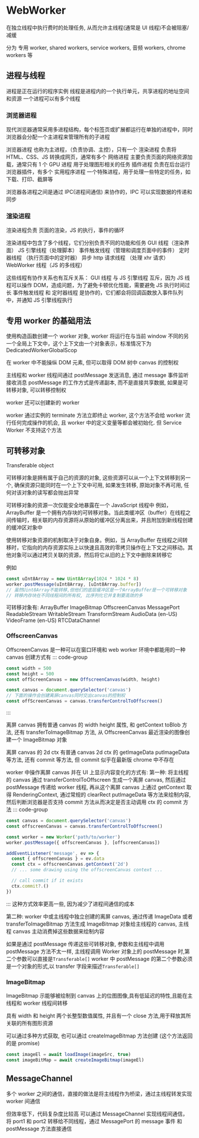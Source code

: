 # WebWorker

在独立线程中执行费时的处理任务, 从而允许主线程(通常是 UI 线程)不会被阻塞/减缓

分为 专用 worker, shared workers, service workers, 音频 workers, chrome workers 等

## 进程与线程

进程是正在运行的程序实例
线程是进程内的一个执行单元，共享进程的地址空间和资源
一个进程可以有多个线程

### 浏览器进程

现代浏览器通常采用多进程结构，每个标签页或扩展都运行在单独的进程中，同时浏览器会分配一个主进程来管理所有的子进程

浏览器进程 也称为主进程，（负责协调、主控），只有一个
渲染进程 负责将 HTML、CSS、JS 转换成网页，通常有多个
网络进程 主要负责页面的网络资源加载，通常只有 1 个
GPU 进程 用于处理图形相关的任务
插件进程 负责在后台运行浏览器插件，有多个
实用程序进程 一个特殊进程，用于处理一些特定的任务，如下载、打印、截屏等

浏览器各进程之间是通过 IPC(进程间通信) 来协作的，IPC 可以实现数据的传递和同步

### 渲染进程

渲染进程负责 页面的渲染，JS 的执行，事件的循环

渲染进程中包含了多个线程，它们分别负责不同的功能和任务
GUI 线程（渲染界面）
JS 引擎线程（处理脚本）
事件触发线程（管理和调度页面中的事件）
定时器线程 （执行页面中的定时器）
异步 http 请求线程 （处理 xhr 请求）
WebWorker 线程（JS 的多线程）

这些线程有协作关系也有互斥关系：
GUI 线程 与 JS 引擎线程 互斥，因为 JS 线程可以操作 DOM，造成问题，为了避免卡顿优化性能，需要避免 JS 执行时间过长
事件触发线程 和 定时器线程 是协作的，它们都会将回调函数放入事件队列中，并通知 JS 引擎线程执行

## 专用 worker 的基础用法

使用构造函数创建一个 worker 对象, worker 将运行在与当前 window 不同的另一个全局上下文中，这个上下文由一个对象表示，标准情况下为 DedicatedWorkerGlobalScop

在 worker 中不能操纵 DOM 元素, 但可以取得 DOM 树中 canvas 的控制权

主线程和 worker 线程间通过 postMessage 发送消息, 通过 message 事件监听接收消息
postMessage 的工作方式是传递副本, 而不是直接共享数据, 如果是可转移对象, 可以转移控制权

worker 还可以创建新的 worker

worker 通过实例的 terminate 方法立即终止 worker, 这个方法不会给 worker 流行任何完成操作的机会, 且 worker 中的定义变量等都会被初始化. 但 Service Worker 不支持这个方法

## 可转移对象

Transferable object

可转移对象是拥有属于自己的资源的对象, 这些资源可以从一个上下文转移到另一个, 确保资源只能同时在一个上下文中可用, 如果发生转移, 原始对象不再可用, 任何对该对象的读写都会抛出异常

可转移对象的资源一次仅能安全地暴露在一个 JavaScript 线程中
例如，ArrayBuffer 是一个拥有内存块的可转移对象。当此类缓冲区（buffer）在线程之间传输时，相关联的内存资源将从原始的缓冲区分离出来，并且附加到新线程创建的缓冲区对象中

使用转移对象资源的机制取决于对象自身。例如，当 ArrayBuffer 在线程之间转移时，它指向的内存资源实际上以快速且高效的零拷贝操作在上下文之间移动。其他对象可以通过拷贝关联的资源，然后将它从旧的上下文中删除来转移它

例如

```ts
const uInt8Array = new Uint8Array(1024 * 1024 * 8)
worker.postMessage(uInt8Array, [uInt8Array.buffer])
// 虽然Uint8Array不能转移,但他们的底层缓冲区是一个ArrayBuffer是一个可转移对象
// 转移内存块在不同线程间的所有权, 比序列化它并复制要高效的多
```

可转移对象有:
ArrayBuffer
ImageBitmap
OffscreenCanvas
MessagePort
ReadableStream
WritableStream
TransformStream
AudioData (en-US)
VideoFrame (en-US)
RTCDataChannel

### OffscreenCanvas

OffscreenCanvas 是一种可以在窗口环境和 web worker 环境中都能用的一种 canvas
创建方式有
::: code-group

```ts [根据宽高创建]
const width = 500
const height = 500
const offScreenCanvas = new OffscreenCanvas(width, height)
```

```ts [根据已有canvas创建]
const canvas = document.querySelector('canvas')
// 下面的操作会创建离屏canvas同时交出canvas的控制权
const offScreenCanvas = canvas.transferControlToOffscreen()
```

:::

离屏 canvas 拥有普通 canvas 的 width height 属性, 和 getContext toBlob 方法,
还有 transferToImageBitmap 方法, 从 OffscreenCanvas 最近渲染的图像创建一个 ImageBitmap 对象

离屏 canvas 的 2d ctx 有普通 canvas 2d ctx 的 getImageData putImageData 等方法,
还有 commit 等方法, 但 commit 似乎在最新版 chrome 中不存在

worker 中操作离屏 canvas 并在 UI 上显示内容变化的方式有:
第一种:
将主线程的 canvas 通过 transferControlToOffscreen 生成一个离屏 canvas, 然后通过 postMessage 传递给 worker 线程, 再从这个离屏 canvas 上通过 getContext 取得 RenderingContext, 通过常规的 clearRect putImageData 等方法来绘制内容,
然后判断浏览器是否支持 commit 方法从而决定是否主动调用 ctx 的 commit 方法
::: code-group

```ts [main.ts]
const canvas = document.querySelector('canvas')
const offscreenCanvas = canvas.transferControlToOffscreen()

const worker = new Worker('path/to/worker')
worker.postMessage({ offscreenCanvas }, [offscreenCanvas])
```

```ts [worker.ts]
addEventListener('message', ev => {
  const { offscreenCanvas } = ev.data
  const ctx = offscreenCanvas.getContext('2d')
  // ... some drawing using the offscreenCanvas context ...

  // call commit if it exists
  ctx.commit?.()
})
```

:::
这种方式效率更高一些, 因为减少了进程间通信的成本

第二种:
worker 中或主线程中独立创建的离屏 canvas, 通过传递 ImageData 或者 transferToImageBitmap 方法生成 ImageBitmap 对象给主线程的 canvas, 主线程 canvas 主动消费掉这些数据来绘制内容

如果是通过 postMessage 传递这些可转移对象, 参数和主线程中调用 postMessage 方法不太一样,
主线程调用 Worker 对象上的 postMessage 时,第二个参数可以直接是`Transferable[]`
worker 中 postMessage 的第二个参数必须是一个对象的形式,以 transfer 字段来描述`Transferable[]`

### ImageBitmap

ImageBitmap 示能够被绘制到 canvas 上的位图图像,具有低延迟的特性,且能在主线程和 worker 线程间转移

具有 width 和 height 两个长整型数值属性, 并且有一个 close 方法,用于释放其所关联的所有图形资源

可以通过多种方式获取, 也可以通过 createImageBitmap 方法创建 (这个方法返回的是 promise)

```ts
const imageEl = await loadImage(imageSrc, true)
const imageBitMap = await createImageBitmap(imageEl)
```

## MessageChannel

多个 worker 之间的通信，直接的做法是将主线程作为桥梁，通过主线程转发实现 worker 间通信

但效率低下，代码复杂度比较高
可以通过 MessageChannel 实现线程间通信，将 port1 和 port2 转移给不同线程，通过 MessagePort 的 message 事件 和 postMessage 方法直接通信
